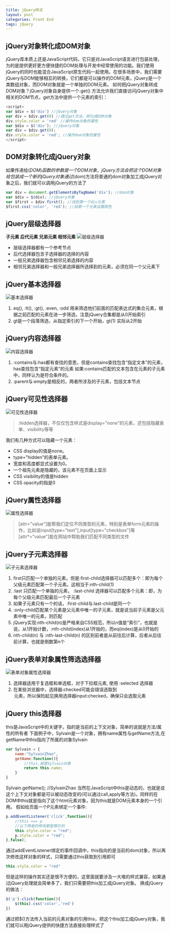 ```yaml
---
title: jQuery样式
layout: post
categories: Front End
tags: jQuery
---
```

## jQuery对象转化成DOM对象
jQuery库本质上还是JavaScript代码，它只是对JavaScript语言进行包装处理，为的是提供更好更方便快捷的DOM处理与开发中经常使用的功能。我们使用jQuery的同时也能混合JavaScript原生代码一起使用。在很多场景中，我们需要jQuery与DOM能够相互的转换，它们都是可以操作的DOM元素，jQuery是一个类数组对象，而DOM对象就是一个单独的DOM元素。
如何把jQuery对象转成DOM对象？jQuery对象自身提供一个.get() 方法允许我们直接访问jQuery对象中相关的DOM节点，get方法中提供一个元素的索引：
```JavaScript
<script>
var $div = $('div') //jQuery对象
var div = $div.get(0) //通过get方法，转化成DOM对象
div.style.color = 'red' //操作dom对象的属性
var $div = $('div'); //jQuery对象
var div = $div.get(0);
div.style.color = 'red'; //操作dom对象的属性
</script>
```
## DOM对象转化成jQuery对象
如果传递给$(DOM)函数的参数是一个DOM对象，jQuery方法会把这个DOM对象给包装成一个新的jQuery对象
通过$(dom)方法将普通的dom对象加工成jQuery对象之后，我们就可以调用jQuery的方法了
```JavaScript
var div = document.getElementsByTagName('div'); //dom对象
var $div = $(div); //jQuery对象
var $first = $div.first(); //找到第一个div元素
$first.css('color', 'red'); //给第一个元素设置颜色
```
## jQuery层级选择器
**子元素 后代元素 兄弟元素 相邻元素**
![层级选择器](https://i.loli.net/2019/06/17/5d07a263c2c6114960.jpg)

- 层级选择器都有一个参考节点
- 后代选择器包含子选择器的选择的内容
- 一般兄弟选择器包含相邻兄弟选择的内容
- 相邻兄弟选择器和一般兄弟选择器所选择到的元素，必须在同一个父元素下
## jQuery基本选择器
![基本选择器](https://i.loli.net/2019/06/17/5d07a299bc8cb32019.jpg)
1. eq(), :lt(), :gt(), :even, :odd 用来筛选他们前面的匹配表达式的集合元素，根据之前匹配的元素在进一步筛选，注意jQuery合集都是从0开始索引
2. gt是一个段落筛选，从指定索引的下一个开始，gt(1) 实际从2开始

## jQuery内容选择器
![内容选择器](https://i.loli.net/2019/06/17/5d07a2b7dceec69508.jpg)
1. :contains与:has都有查找的意思，但是contains查找包含“指定文本”的元素，has查找包含“指定元素”的元素
如果:contains匹配的文本包含在元素的子元素中，同样认为是符合条件的。
2. :parent与:empty是相反的，两者所涉及的子元素，包括文本节点

## jQuery可见性选择器
![可见性选择器](https://i.loli.net/2019/06/17/5d07a2d09900960635.jpg)
>:hidden选择器，不仅仅包含样式是display="none"的元素，还包括隐藏表单、visibility等等

我们有几种方式可以隐藏一个元素：
- CSS display的值是none。
- type="hidden"的表单元素。
- 宽度和高度都显式设置为0。
- 一个祖先元素是隐藏的，该元素不在页面上显示
- CSS visibility的值是hidden
- CSS opacity的指是0

## jQuery属性选择器
![属性选择器](https://i.loli.net/2019/06/17/5d07a2e469e1060482.jpg)
> [attr="value"]能帮我们定位不同类型的元素，特别是表单form元素的操作，比如说input[type="text"],input[type="checkbox"]等
> [attr*="value"]能在网站中帮助我们匹配不同类型的文件

## jQuery子元素选择器
![子元素选择器](https://i.loli.net/2019/06/17/5d07a2f6e30b825141.jpg)
1. first只匹配一个单独的元素，但是:first-child选择器可以匹配多个：即为每个父级元素匹配第一个子元素。这相当于:nth-child(1)
2. :last 只匹配一个单独的元素， :last-child 选择器可以匹配多个元素：即，为每个父级元素匹配最后一个子元素
3. 如果子元素只有一个的话，:first-child与:last-child是同一个
4. :only-child匹配某个元素是父元素中唯一的子元素，就是说当前子元素是父元素中唯一的元素，则匹配
5. jQuery实现:nth-child(n)是严格来自CSS规范，所以n值是“索引”，也就是说，从1开始计数，:nth-child(index)从1开始的，而eq(index)是从0开始的
6. nth-child(n) 与 :nth-last-child(n) 的区别前者是从前往后计算，后者从后往前计算，也就是倒数第n个

## jQuery表单对象属性筛选选择器
![表单对象属性选择器](https://i.loli.net/2019/06/17/5d07a31065eaf80397.jpg)
1. 选择器适用于复选框和单选框，对于下拉框元素, 使用 :selected 选择器
2. 在某些浏览器中，选择器:checked可能会错误选取到<option>元素，所以保险起见换用选择器input:checked，确保只会选取<input>元素

## jQuery this选择器
this是JavaScript中的关键字，指的是当前的上下文对象，简单的说就是方法/属性的所有者
下面例子中，Sylvain是一个对象，拥有name属性与getName方法,在getName中this指向了所属的对象Sylvain
```JavaScript
var Sylvain = {
    name:"SylvainZhao",
    getName:function(){
        //this,就是Sylvain对象
        return this.name;
    }
}
```
Sylvain.getName(); //SylvainZhao
当然在JavaScript中this是动态的，也就是说这个上下文对象都是可以被动态改变的(可以通过call,apply等方法)。同样的在DOM中this就是指向了这个html元素对象，因为this就是DOM元素本身的一个引用。
假如给页面一个P元素绑定一个事件:
```JavaScript
p.addEventListener('click',function(){
    //this === p
    //以下两者的修改都是等价的
    this.style.color = "red";
    p.style.color = "red";
},false);
```
通过addEventListener绑定的事件回调中，this指向的是当前的dom对象，所以再次修改这样对象的样式，只需要通过this获取到引用即可
```JavaScript
this.style.color = "red"
``` 
但是这样的操作其实还是很不方便的，这里面就要涉及一大堆的样式兼容，如果通过jQuery处理就会简单多了，我们只需要把this加工成jQuery对象。
换成jQuery的做法：
```JavaScript
$('p').click(function(){
    $(this).css('color','red')
})
``` 
通过把$()方法传入当前的元素对象的引用this，把这个this加工成jQuery对象，我们就可以用jQuery提供的快捷方法直接处理样式了